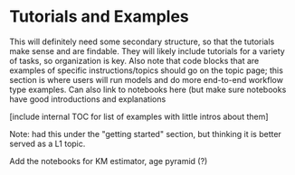 # Tutorials and Examples

This will definitely need some secondary structure, so that the tutorials make sense and are findable. They will likely include tutorials for a variety of tasks, so organization is key. Also note that code blocks that are examples of specific instructions/topics should go on the topic page; this section is where users will run models and do more end-to-end workflow type examples. Can also link to notebooks here (but make sure notebooks have good introductions and explanations

[include internal TOC for list of examples with little intros about them]

Note: had this under the "getting started" section, but thinking it is better served as a L1 topic.

Add the notebooks for KM estimator, age pyramid (?)